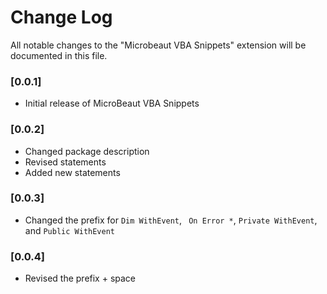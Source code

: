# Change Log

All notable changes to the "Microbeaut VBA Snippets" extension will be documented in this file.

### [0.0.1]
- Initial release of MicroBeaut VBA Snippets

### [0.0.2]
- Changed package description
- Revised statements
- Added new statements

### [0.0.3]
- Changed the prefix for ```Dim WithEvent```, ``` On Error *```, ```Private WithEvent```, and ```Public WithEvent```

### [0.0.4]
- Revised the prefix + space